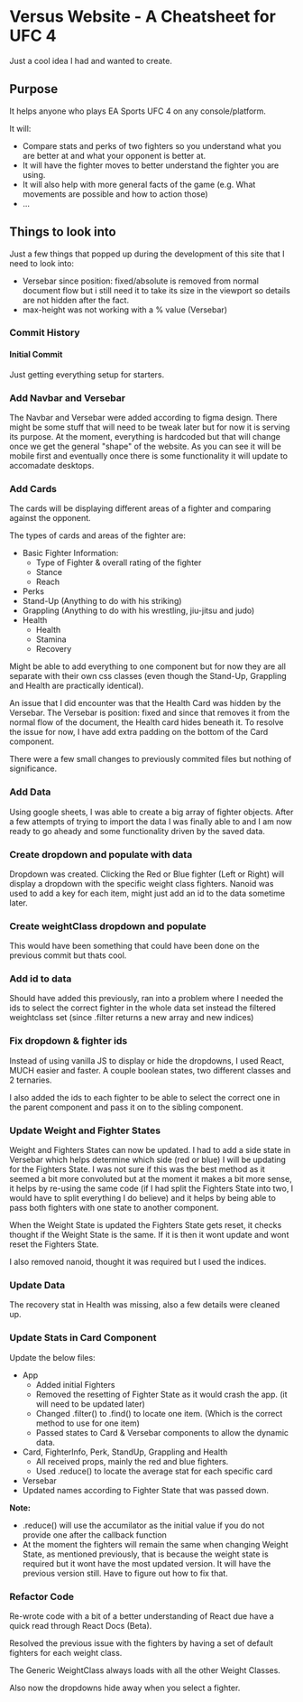 # Versus Website - A Cheatsheet for UFC 4

Just a cool idea I had and wanted to create.

## Purpose

It helps anyone who plays EA Sports UFC 4 on any console/platform.

It will:

- Compare stats and perks of two fighters so you understand what you are better at and what your opponent is better at.
- It will have the fighter moves to better understand the fighter you are using.
- It will also help with more general facts of the game (e.g. What movements are possible and how to action those)
- ...

## Things to look into

Just a few things that popped up during the development of this site that I need to look into:

- Versebar since position: fixed/absolute is removed from normal document flow but i still need it to take its size in the viewport so details are not hidden after the fact.
- max-height was not working with a % value (Versebar)

### Commit History

#### Initial Commit

Just getting everything setup for starters.

### Add Navbar and Versebar

The Navbar and Versebar were added according to figma design. There might be some stuff that will need to be tweak later but for now it is serving its purpose. At the moment, everything is hardcoded but that will change once we get the general "shape" of the website. As you can see it will be mobile first and eventually once there is some functionality it will update to accomadate desktops.

### Add Cards

The cards will be displaying different areas of a fighter and comparing against the opponent.

The types of cards and areas of the fighter are:

- Basic Fighter Information:
  - Type of Fighter & overall rating of the fighter
  - Stance
  - Reach
- Perks
- Stand-Up (Anything to do with his striking)
- Grappling (Anything to do with his wrestling, jiu-jitsu and judo)
- Health
  - Health
  - Stamina
  - Recovery

Might be able to add everything to one component but for now they are all separate with their own css classes (even though the Stand-Up, Grappling and Health are practically identical).

An issue that I did encounter was that the Health Card was hidden by the Versebar. The Versebar is position: fixed and since that removes it from the normal flow of the document, the Health card hides beneath it. To resolve the issue for now, I have add extra padding on the bottom of the Card component.

There were a few small changes to previously commited files but nothing of significance.

### Add Data

Using google sheets, I was able to create a big array of fighter objects. After a few attempts of trying to import the data I was finally able to and I am now ready to go aheady and some functionality driven by the saved data.

### Create dropdown and populate with data

Dropdown was created. Clicking the Red or Blue fighter (Left or Right) will display a dropdown with the specific weight class fighters. Nanoid was used to add a key for each item, might just add an id to the data sometime later.

### Create weightClass dropdown and populate

This would have been something that could have been done on the previous commit but thats cool.

### Add id to data

Should have added this previously, ran into a problem where I needed the ids to select the correct fighter in the whole data set instead the filtered weightclass set (since .filter returns a new array and new indices)

### Fix dropdown & fighter ids

Instead of using vanilla JS to display or hide the dropdowns, I used React, MUCH easier and faster. A couple boolean states, two different classes and 2 ternaries.

I also added the ids to each fighter to be able to select the correct one in the parent component and pass it on to the sibling component.

### Update Weight and Fighter States

Weight and Fighters States can now be updated. I had to add a side state in Versebar which helps determine which side (red or blue) I will be updating for the Fighters State. I was not sure if this was the best method as it seemed a bit more convoluted but at the moment it makes a bit more sense, it helps by re-using the same code (if I had split the Fighters State into two, I would have to split everything I do believe) and it helps by being able to pass both fighters with one state to another component.

When the Weight State is updated the Fighters State gets reset, it checks thought if the Weight State is the same. If it is then it wont update and wont reset the Fighters State. 

I also removed nanoid, thought it was required but I used the indices.

### Update Data

The recovery stat in Health was missing, also a few details were cleaned up.

### Update Stats in Card Component 

Update the below files:
- App
  - Added initial Fighters
  - Removed the resetting of Fighter State as it would crash the app. (it will need to be updated later)
  - Changed .filter() to .find() to locate one item. (Which is the correct method to use for one item)
  - Passed states to Card & Versebar components to allow the dynamic data.
- Card, FighterInfo, Perk, StandUp, Grappling and Health
  - All received props, mainly the red and blue fighters.
  - Used .reduce() to locate the average stat for each specific card
- Versebar
 - Updated names according to Fighter State that was passed down.

**Note:** 
- .reduce() will use the accumilator as the initial value if you do not provide one after the callback function
- At the moment the fighters will remain the same when changing Weight State, as mentioned previously, that is because the weight state is required but it wont have the most updated version. It will have the previous version still. Have to figure out how to fix that.

### Refactor Code

Re-wrote code with a bit of a better understanding of React due have a quick read through React Docs (Beta).

Resolved the previous issue with the fighters by having a set of default fighters for each weight class. 

The Generic WeightClass always loads with all the other Weight Classes.

Also now the dropdowns hide away when you select a fighter.